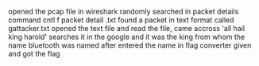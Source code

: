 opened the pcap file in wireshark
randomly searched in packet details
command 
  cntl f
  packet detail
  .txt
found a packet in text format called gattacker.txt
opened the text file and read the file, came accross 'all hail king harold'
searches it in the google and it was the king from whom the name bluetooth was named after
entered the name in flag converter given and got the flag

